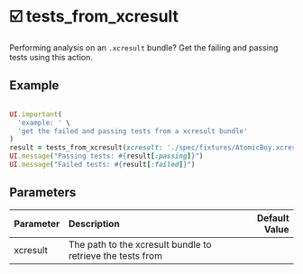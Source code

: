 

# ☑️  tests_from_xcresult

Performing analysis on an `.xcresult` bundle? Get the failing and passing tests using this action.

## Example

<!-- tests_from_xcresult examples: begin -->

```ruby

UI.important(
  'example: ' \
  'get the failed and passing tests from a xcresult bundle'
)
result = tests_from_xcresult(xcresult: './spec/fixtures/AtomicBoy.xcresult')
UI.message("Passing tests: #{result[:passing]}")
UI.message("Failed tests: #{result[:failed]}")

```
<!-- tests_from_xcresult examples: end -->

## Parameters

<!-- tests_from_xcresult parameters: begin -->
|Parameter|Description|Default Value|
|:-|:-|-:|
|xcresult|The path to the xcresult bundle to retrieve the tests from||
<!-- tests_from_xcresult parameters: end -->
